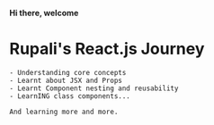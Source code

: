 **Hi there, welcome**

# Rupali's React.js Journey

	- Understanding core concepts
	- Learnt about JSX and Props
	- Learnt Component nesting and reusability
	- LearnING class components...

	And learning more and more.

